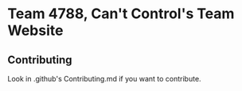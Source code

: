 # Team 4788, Can't Control's Team Website 

## Contributing 

Look in .github's Contributing.md if you want to contribute. 
